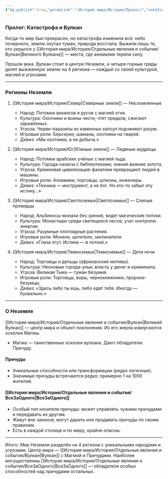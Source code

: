 ```yaml
---
{"dg-publish":true,"permalink":"/История мира/История/Пролог/","noteIcon":"","created":"2025-07-30T10:44:51.538+03:00","updated":"2025-07-29T23:53:11.929+03:00"}
---
```


### Пролог: Катастрофа и Вулкан

Когда-то мир был прекрасен, но катастрофа изменила всё: небо почернело, землю окутал туман, природа восстала. Выжили лишь те, кто укрылся у [[История мира/История/Отдельные явления и события/Вулкан\|Великого Вулкана]] — места, где аномалии теряли силу.

Прошли века. Вулкан стоит в центре Неземли, а четыре горные гряды делят выжженную землю на 4 региона — каждый со своей культурой, магией и угрозами.

---

### Регионы Неземли

1. [[История мира/История/Север\|Северные земли]] — Несломленные
   - Народ: Потомки викингов и русов с магией огня.
   - Культура: Охотники и воины чести, чтят предков, сжигают заражённых.
   - Угроза: Черви-паразиты из каменных капсул подчиняют разум.
   - Игровые роли: Берсерки, шаманы, охотники на тварей.
   - Девиз: «Мы охотники, а не добыча.»

2. [[История мира/История/Юг\|Южные земли]] — Ледяные мудрецы
   - Народ: Потомки арабских учёных с магией льда.
   - Культура: Города-оазисы с библиотеками; знания важнее золота.
   - Угроза: Кремневая цивилизация-фанатики превращают людей в машины.
   - Игровые роли: Алхимики, торговцы, шпионы, инженеры.
   - Девиз: «Техника — инструмент, а не бог. Но кто-то забыл эту истину...»

3. [[История мира/История/Светлоземье\|Светлоземье]] — Слепые провидцы
   - Народ: Альбиносы-монахи без зрения, видят магические потоки.
   - Культура: Монастыри среди светящихся лесов; учат контролю энергии.
   - Угроза: Разумные плотоядные растения.
   - Игровые роли: Монахи, целители, заклинатели.
   - Девиз: «Глаза лгут. Истина — в потоке.»

4. [[История мира/История/Темноземье\|Темноземье]] — Дети ночи
   - Народ: Торговцы и дельцы (африканские мотивы).
   - Культура: Неоновые города-ульи; власть у денег и криминала.
   - Угроза: Великая Тьма — туман безумия.
   - Игровые роли: Торговцы, воры, чернокнижники, пророки-безумцы.
   - Девиз: «Здесь либо ты ешь, либо едят тебя. Иногда — буквально.»

---

### О Неземле

[[История мира/История/Отдельные явления и события/Вулкан\|Великий Вулкан]] — центр мира и объект поклонения. Из его жерла извергаются осколки Магмы.

- Магма — таинственные осколки вулкана. Дают обладателю Причуду.

#### Причуды
- Уникальные способности или трансформации (редко логичные).
- Значимые причуды встречаются редко: примерно 1 на 1000 жителей.

#### [[История мира/История/Отдельные явления и события/ВсеЗаОдного\|ВсеЗаОдного]]
- Особый тип носителя причуды: может управлять чужими причудами и передавать их другим.
- Живут вне законов; могут дарить или продавать причуды по своим правилам.
- Есть в каждой столице и по миру; крайне опасны.

---

Итого:
Мир Неземли разделён на 4 региона с уникальными народами и угрозами. Центр мира — [[История мира/История/Отдельные явления и события/Вулкан\|Вулкан]] с Магмой и Причудами. Наиболее могущественны [[История мира/История/Отдельные явления и события/ВсеЗаОдного\|ВсеЗаОдного]] — обладатели особых способностей над причудами остальных.
